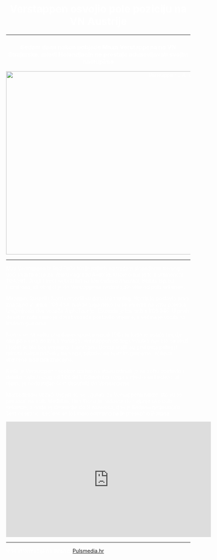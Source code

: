 <!DOCTYPE html>
<html>
<head>
	<meta charset="utf-8">
	<title>Moj drugi projekat</title>
	<style>
	body {

		background-image: url(https://i.ytimg.com/vi/4CTXT90IFgQ/maxresdefault.jpg);
		background-repeat: repeat-x;
		background-size: cover;

		color: white;
			}
</style>
</head>

<body>
<h1><center>Verstappen osvojio pole poziciju na VN Austrije</center></h1>
<hr />
<h3><bold><center>Sedam dana nakon pobjede Maxa Verstappena na VN Strajerske, mladi Holandjanin ne prestaje odusevljavati svojim nastupima</h3></bold></center>
<center><img src="https://www.dutchnews.nl/wpcms/wp-content/uploads/2018/07/Verstappen-Austria-GP-2018-1200x800.jpg" alt="Verstappen u Austriji" style="width:900px;height:500px;"></center>
<hr />
<p>Max Verstappen iz Red Bulla bio je najbrži na trećem slobodnom treningu uoči kvalifikacija za Veliku nagradu Austrije. Uspjelo mu je to s vremenom 1’04.591. Drugi i treći najbrži bili su Mercedesovi vozači, Bottas ispred Hamiltona, ali obojici je do Verstappena nedostajalo više od pola sekunde.</p>
<p>Mazepin, Russell i Norris otvorili su današnji trening. Norris je postavio prvo značajno vrijeme 1’06.454. Nakon toga neko su se vrijeme na vrhu poretka izmjenjivala dva vozača AlphaTaurija, Tsunoda je bio brži s 1’06.045. U prvih deset minuta samo je deset vozača postavilo vrijeme, a većina je vozila na testnim gumama.</p>
<p>Norris se na softu prvi danas spustio ispod 1’06 i to kada je ostalo negdje oko pola sata do kraja treninga. Verstappen do tog trenutka nije bio na stazi i jedini je bio bez vremena. Hamiltom i Bottas izašli su prvi puta petnest minuta nakon početka treninga, također na testnim gumama i njihova vremena nisu bila značajna.</p>
<p>Kada je Verstappen napokon izašao na stazu odmah je na softu postavio i daleko najbrži krug od 1’04.941. Odmah iza njega smjestio se Leclerc, ali njemu je nedostajao šest desetinki do Verstappena.</p>
<p>Mercedesovi vozači uspjeli su se ugurati iza Versappena nakon što su se prebacili na soft. Međutim, Hamiltonu je nedostajalo najprije oko pola sekunde, a onda tri desetinke do Nizozemca, dok je Bottasu nedostajalo šest desetinki. Leclerc se još malo popravio pa je preskočio Bottasa.</p>
<center><iframe width="560" height="315" src="https://www.youtube.com/embed/P656ZUf7gkU" title="YouTube video player" frameborder="0" allow="accelerometer; autoplay; clipboard-write; encrypted-media; gyroscope; picture-in-picture" allowfullscreen></iframe></center>
<hr />
<p>Vise informacija na stranici <a href="https://f1.pulsmedia.hr/">Pulsmedia.hr</a></p>
</body>
</html>
